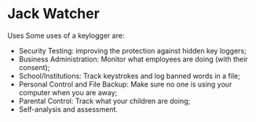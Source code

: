 # Jack Watcher
Uses
Some uses of a keylogger are:

* Security Testing: improving the protection against hidden key loggers;
* Business Administration: Monitor what employees are doing (with their consent);
* School/Institutions: Track keystrokes and log banned words in a file;
* Personal Control and File Backup: Make sure no one is using your computer when you are away;
* Parental Control: Track what your children are doing;
* Self-analysis and assessment.
